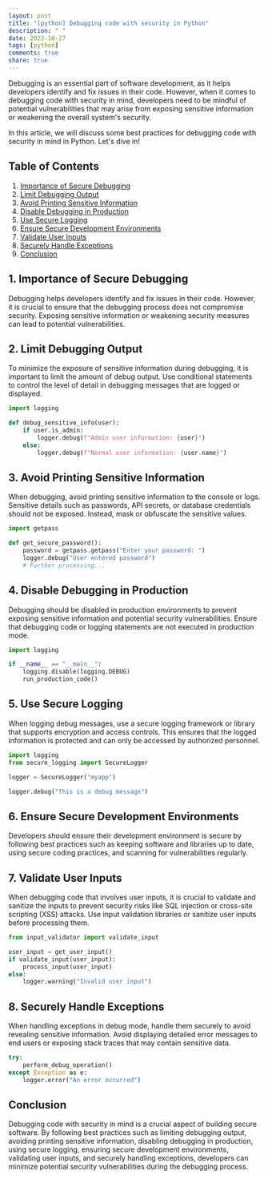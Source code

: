 ```yaml
---
layout: post
title: "[python] Debugging code with security in Python"
description: " "
date: 2023-10-27
tags: [python]
comments: true
share: true
---
```


Debugging is an essential part of software development, as it helps developers identify and fix issues in their code. However, when it comes to debugging code with security in mind, developers need to be mindful of potential vulnerabilities that may arise from exposing sensitive information or weakening the overall system's security.

In this article, we will discuss some best practices for debugging code with security in mind in Python. Let's dive in!

## Table of Contents
1. [Importance of Secure Debugging](#importance-of-secure-debugging)
2. [Limit Debugging Output](#limit-debugging-output)
3. [Avoid Printing Sensitive Information](#avoid-printing-sensitive-information)
4. [Disable Debugging in Production](#disable-debugging-in-production)
5. [Use Secure Logging](#use-secure-logging)
6. [Ensure Secure Development Environments](#ensure-secure-development-environments)
7. [Validate User Inputs](#validate-user-inputs)
8. [Securely Handle Exceptions](#securely-handle-exceptions)
9. [Conclusion](#conclusion)

## 1. Importance of Secure Debugging <a name="importance-of-secure-debugging"></a>
Debugging helps developers identify and fix issues in their code. However, it is crucial to ensure that the debugging process does not compromise security. Exposing sensitive information or weakening security measures can lead to potential vulnerabilities.

## 2. Limit Debugging Output <a name="limit-debugging-output"></a>
To minimize the exposure of sensitive information during debugging, it is important to limit the amount of debug output. Use conditional statements to control the level of detail in debugging messages that are logged or displayed.

```python
import logging

def debug_sensitive_info(user):
    if user.is_admin:
        logger.debug(f"Admin user information: {user}")
    else:
        logger.debug(f"Normal user information: {user.name}")
```

## 3. Avoid Printing Sensitive Information <a name="avoid-printing-sensitive-information"></a>
When debugging, avoid printing sensitive information to the console or logs. Sensitive details such as passwords, API secrets, or database credentials should not be exposed. Instead, mask or obfuscate the sensitive values.

```python
import getpass

def get_secure_password():
    password = getpass.getpass("Enter your password: ")
    logger.debug("User entered password")
    # Further processing...
```

## 4. Disable Debugging in Production <a name="disable-debugging-in-production"></a>
Debugging should be disabled in production environments to prevent exposing sensitive information and potential security vulnerabilities. Ensure that debugging code or logging statements are not executed in production mode.

```python
import logging

if __name__ == "__main__":
    logging.disable(logging.DEBUG)
    run_production_code()
```

## 5. Use Secure Logging <a name="use-secure-logging"></a>
When logging debug messages, use a secure logging framework or library that supports encryption and access controls. This ensures that the logged information is protected and can only be accessed by authorized personnel.

```python
import logging
from secure_logging import SecureLogger

logger = SecureLogger("myapp")

logger.debug("This is a debug message")
```

## 6. Ensure Secure Development Environments <a name="ensure-secure-development-environments"></a>
Developers should ensure their development environment is secure by following best practices such as keeping software and libraries up to date, using secure coding practices, and scanning for vulnerabilities regularly.

## 7. Validate User Inputs <a name="validate-user-inputs"></a>
When debugging code that involves user inputs, it is crucial to validate and sanitize the inputs to prevent security risks like SQL injection or cross-site scripting (XSS) attacks. Use input validation libraries or sanitize user inputs before processing them.

```python
from input_validator import validate_input

user_input = get_user_input()
if validate_input(user_input):
    process_input(user_input)
else:
    logger.warning("Invalid user input")
```

## 8. Securely Handle Exceptions <a name="securely-handle-exceptions"></a>
When handling exceptions in debug mode, handle them securely to avoid revealing sensitive information. Avoid displaying detailed error messages to end users or exposing stack traces that may contain sensitive data.

```python
try:
    perform_debug_operation()
except Exception as e:
    logger.error("An error occurred")
```

## Conclusion <a name="conclusion"></a>
Debugging code with security in mind is a crucial aspect of building secure software. By following best practices such as limiting debugging output, avoiding printing sensitive information, disabling debugging in production, using secure logging, ensuring secure development environments, validating user inputs, and securely handling exceptions, developers can minimize potential security vulnerabilities during the debugging process.